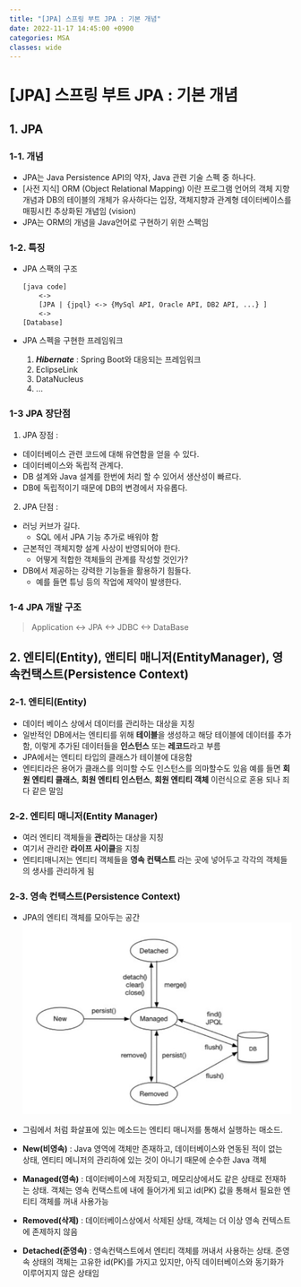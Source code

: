 ```yaml
---
title: "[JPA] 스프링 부트 JPA : 기본 개념"
date: 2022-11-17 14:45:00 +0900
categories: MSA
classes: wide
---
```


# [JPA] 스프링 부트 JPA : 기본 개념


## 1. JPA 

### 1-1. 개념
- JPA는 Java Persistence API의 약자, Java 관련 기술 스펙 중 하나다.
- [사전 지식] ORM (Object Relational Mapping) 이란 프로그램 언어의 객체 지향 개념과 DB의 테이블의 개체가 유사하다는 입장, 객체지향과 관계형 데이터베이스를 매핑시킨 추상화된 개념임 (vision)
- JPA는 ORM의 개념을 Java언어로 구현하기 위한 스펙임 

### 1-2. 특징

- JPA 스팩의 구조

    ```
    [java code] 
        <->   
        [JPA | {jpql} <-> {MySql API, Oracle API, DB2 API, ...} ]   
        <->   
    [Database]
    ```

- JPA 스펙을 구현한 프레임워크  
    1. ***Hibernate*** : Spring Boot와 대응되는 프레임워크
    2. EclipseLink
    3. DataNucleus
    4. ...

### 1-3 JPA 장단점

1. JPA 장점 :
- 데이터베이스 관련 코드에 대해 유연함을 얻을 수 있다.
- 데이터베이스와 독립적 관계다. 
- DB 설계와 Java 설계를 한번에 처리 할 수 있어서 생산성이 빠르다.
- DB에 독립적이기 때문에 DB의 변경에서 자유롭다.
    
2. JPA 단점 :
- 러닝 커브가 길다.
    + SQL 에서 JPA 기능 추가로 배워야 함
- 근본적인 객체지향 설계 사상이 반영되어야 한다.
    + 어떻게 적합한 객체들의 관계를 작성할 것인가?
- DB에서 제공하는 강력한 기능들을 활용하기 힘들다.
    + 예를 들면 튜닝 등의 작업에 제약이 발생한다.

### 1-4 JPA 개발 구조

> Application <-> JPA <-> JDBC <-> DataBase

## 2. 엔티티(Entity), 앤티티 매니저(EntityManager), 영속컨택스트(Persistence Context)

### 2-1. 엔티티(Entity)
- 데이터 베이스 상에서 데이터를 관리하는 대상을 지칭
- 일반적인 DB에서는 엔티티를 위해 **테이블**을 생성하고 해당 테이블에 데이터를 추가함, 이렇게 추가된 데이터들을 **인스턴스** 또는 **레코드**라고 부름
- JPA에서는 엔티티 타입의 클래스가 테이블에 대응함 
- 엔티티라은 용어가 클래스를 의미할 수도 인스턴스를 의마할수도 있음 예를 들면 **회원 엔티티 클래스**, **회원 엔티티 인스턴스**, **회원 엔티티 객체** 이런식으로 혼용 되나 죄다 같은 말임 

### 2-2. 엔티티 매니저(Entity Manager)
- 여러 엔티티 객체들을 **관리**하는 대상을 지칭
- 여기서 관리란 **라이프 사이클**을 지칭
- 엔티티매니저는 엔티티 객체들을 **영속 컨택스트** 라는 곳에 넣어두고 각각의 객체들의 생사를 관리하게 됨

### 2-3. 영속 컨택스트(Persistence Context)
- JPA의 엔티티 객체를 모아두는 공간
![도커 이미지 01](/images/20221117_jpa_basic01.PNG)
- 그림에서 처럼 화살표에 있는 메소드는 엔티티 매니저를 통해서 실행하는 매소드.

- **New(비영속)** : Java 영역에 객체만 존재하고, 데이터베이스와 연동된 적이 없는 상태, 엔티티 메니저의 관리하에 있는 것이 아니기 때문에  순수한 Java 객체

- **Managed(영속)** : 데이터베이스에 저장되고, 메모리상에서도 같은 상태로 전재하는 상태. 객체는 영속 컨택스트에 내에 들어가게 되고 id(PK) 값을 통해서 필요한 엔티티 객체를 꺼내 사용가능

- **Removed(삭제)** : 데이터베이스상에서 삭제된 상태, 객체는 더 이상 영속 컨텍스트에 존제하지 않음

- **Detached(준영속)** : 영속컨택스트에서 엔티티 객체를 꺼내서 사용하는 상태. 준영속 상태의 객체는 고유한 id(PK)를 가지고 있지만, 아직 데이터베이스와 동기화가 이루어지지 않은 상태임

